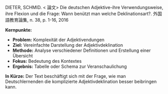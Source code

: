 DIETER, SCHMID. < 論文> Die deutschen Adjektive-ihre Verwendungsweise, ihre Flexion und die Frage: Wann benützt man welche Deklinationsart?. 外国語教育論集, n. 38, p. 1-16, 2016

**Kernpunkte:**

* **Problem:** Komplexität der Adjektivendungen
* **Ziel:** Vereinfachte Darstellung der Adjektivdeklination
* **Methode:** Analyse verschiedener Definitionen und Erstellung einer Übersicht
* **Fokus:** Bedeutung des Kontextes
* **Ergebnis:** Tabelle oder Schema zur Veranschaulichung

**In Kürze:** Der Text beschäftigt sich mit der Frage, wie man Deutschlernenden die komplizierte Adjektivdeklination besser beibringen kann. 
